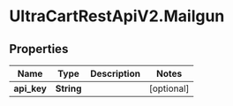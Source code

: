 # UltraCartRestApiV2.Mailgun

## Properties

Name | Type | Description | Notes
------------ | ------------- | ------------- | -------------
**api_key** | **String** |  | [optional] 


